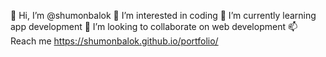 👋 Hi, I’m @shumonbalok
👀 I’m interested in coding
🌱 I’m currently learning app development
💞️ I’m looking to collaborate on web development
📫 Reach me https://shumonbalok.github.io/portfolio/

<!---
shumonbalok/shumonbalok is a ✨ special ✨ repository because its `README.md` (this file) appears on your GitHub profile.
You can click the Preview link to take a look at your changes.
--->
